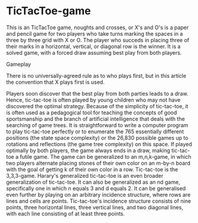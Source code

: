 # TicTacToe-game
This is an TicTacToe game, noughts and crosses, or X's and O's is a paper and pencil game for two players 
who take turns marking the spaces in a three by three grid with X or O.
The player who succeds in placing three of their marks in a horizontal, vertical, or diagonal row is the winner.
It is a solved game, with a forced draw assuming best play from both players.

Gameplay

There is no universally-agreed rule as to who plays first, but in this article the convention that X plays first is used.

Players soon discover that the best play from both parties leads to a draw. Hence, tic-tac-toe is often played by young 
children who may not have discovered the optimal strategy.
Because of the simplicity of tic-tac-toe, it is often used as a pedagogical tool for teaching the concepts of good 
sportsmanship and the branch of artificial intelligence that deals with the searching of game trees. 
It is straightforward to write a computer program to play tic-tac-toe perfectly or to enumerate the 765 essentially different 
positions (the state space complexity) or the 26,830 possible games up to rotations and reflections (the game tree complexity) on this space.
If played optimally by both players, the game always ends in a draw, making tic-tac-toe a futile game.
The game can be generalized to an m,n,k-game, in which two players alternate placing stones of their own color on an m-by-n
board with the goal of getting k of their own color in a row. Tic-tac-toe is the 3,3,3-game. Harary's generalized tic-tac-toe is
an even broader generalization of tic-tac-toe. It can also be generalized as an nd game, specifically one in which n equals 3 and d equals 2.
It can be generalised even further by playing on an arbitrary incidence structure, where rows are lines and cells are points.
Tic-tac-toe's incidence structure consists of nine points, three horizontal lines, three vertical lines, and two diagonal lines,
with each line consisting of at least three points.
